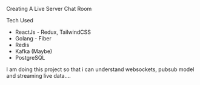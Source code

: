 Creating A Live Server Chat Room

Tech Used

- ReactJs - Redux, TailwindCSS
- Golang - Fiber
- Redis
- Kafka (Maybe)
- PostgreSQL

I am doing this project so that i can understand websockets, pubsub model and streaming live data....
